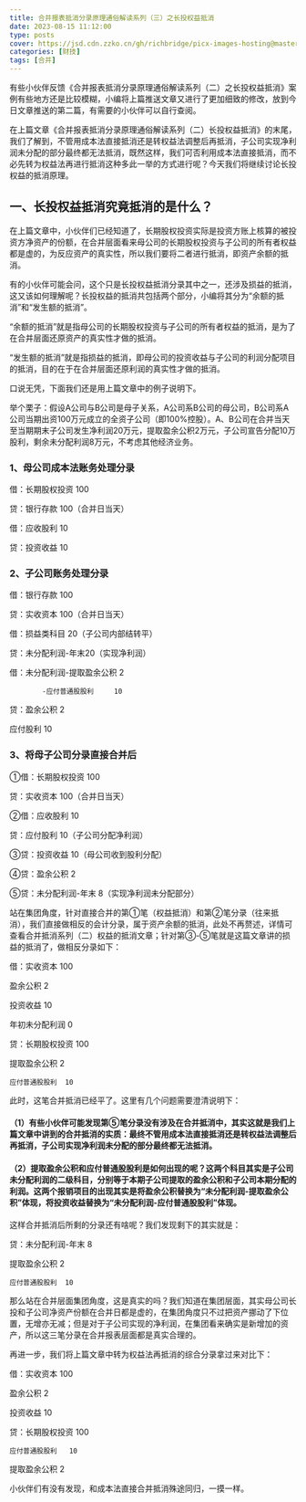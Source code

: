 ```yaml
---
title: 合并报表抵消分录原理通俗解读系列（三）之长投权益抵消
date: 2023-08-15 11:12:00
type: posts
cover: https://jsd.cdn.zzko.cn/gh/richbridge/picx-images-hosting@master/thumbnail/财技.jpg
categories: [财技]
tags: [合并]
---
```


有些小伙伴反馈《合并报表抵消分录原理通俗解读系列（二）之长投权益抵消》案例有些地方还是比较模糊，小编将上篇推送文章又进行了更加细致的修改，放到今日文章推送的第二篇，有需要的小伙伴可以自行查阅。        

在上篇文章《合并报表抵消分录原理通俗解读系列（二）长投权益抵消》的末尾，我们了解到，不管用成本法直接抵消还是转权益法调整后再抵消，子公司实现净利润未分配的部分最终都无法抵消，既然这样，我们可否利用成本法直接抵消，而不必先转为权益法再进行抵消这种多此一举的方式进行呢？今天我们将继续讨论长投权益的抵消原理。

## 一、长投权益抵消究竟抵消的是什么？

在上篇文章中，小伙伴们已经知道了，长期股权投资实际是投资方账上核算的被投资方净资产的份额，在合并层面看来母公司的长期股权投资与子公司的所有者权益都是虚的，为反应资产的真实性，所以我们要将二者进行抵消，即资产余额的抵消。

有的小伙伴可能会问，这个只是长投权益抵消分录其中之一，还涉及损益的抵消，这又该如何理解呢？长投权益的抵消共包括两个部分，小编将其分为“余额的抵消”和“发生额的抵消”。

“余额的抵消”就是指母公司的长期股权投资与子公司的所有者权益的抵消，是为了在合并层面还原资产的真实性才做的抵消。

“发生额的抵消”就是指损益的抵消，即母公司的投资收益与子公司的利润分配项目的抵消，目的在于在合并层面还原利润的真实性才做的抵消。

口说无凭，下面我们还是用上篇文章中的例子说明下。

举个栗子：假设A公司与B公司是母子关系，A公司系B公司的母公司，B公司系A公司当期出资100万元成立的全资子公司（即100%控股）。A、B公司在合并当天至当期期末子公司发生净利润20万元，提取盈余公积2万元，子公司宣告分配10万股利，剩余未分配利润8万元，不考虑其他经济业务。

### 1、母公司成本法账务处理分录

借：长期股权投资 100

贷：银行存款     100（合并日当天）

借：应收股利       10

贷：投资收益       10

### 2、子公司账务处理分录

借：银行存款     100

贷：实收资本     100（合并日当天）

借：损益类科目     20（子公司内部结转平）

贷：未分配利润-年末20（实现净利润）

借：未分配利润-提取盈余公积       2

            -应付普通股股利     10

贷：盈余公积                     2

应付股利                     10

### 3、将母子公司分录直接合并后

①借：长期股权投资   100

贷：实收资本      100（合并日当天）

②借：应收股利       10

贷：应付股利       10（子公司分配净利润）

③贷：投资收益       10（母公司收到股利分配）

④贷：盈余公积       2

⑤贷：未分配利润-年末  8（实现净利润未分配部分）

站在集团角度，针对直接合并的第①笔（权益抵消）和第②笔分录（往来抵消），我们直接做相反的会计分录，属于资产余额的抵消，此处不再赘述，详情可查看合并抵消系列（二）权益的抵消文章；针对第③-⑤笔就是这篇文章讲的损益的抵消了，做相反分录如下：

借：实收资本       100

盈余公积        2

投资收益             10

年初未分配利润  0

贷：长期股权投资   100

提取盈余公积    2

    应付普通股股利  10

此时，这笔合并抵消已经平了。这里有几个问题需要澄清说明下：

#### （1）有些小伙伴可能发现第⑤笔分录没有涉及在合并抵消中，其实这就是我们上篇文章中讲到的合并抵消的实质：最终不管用成本法直接抵消还是转权益法调整后再抵消，子公司实现净利润未分配的部分最终都无法抵消。

#### （2）提取盈余公积和应付普通股股利是如何出现的呢？这两个科目其实是子公司未分配利润的二级科目，分别等于本期子公司提取的盈余公积和子公司本期分配的利润。这两个报销项目的出现其实是将盈余公积替换为“未分配利润-提取盈余公积”体现，将投资收益替换为“未分配利润-应付普通股股利”体现。

这样合并抵消后所剩的分录还有啥呢？我们发现剩下的其实就是：

贷：未分配利润-年末  8

提取盈余公积    2

    应付普通股股利  10

那么站在合并层面集团角度，这是真实的吗？我们知道在集团层面，其实母公司长投和子公司净资产份额在合并日都是虚的，在集团角度只不过把资产挪动了下位置，无增亦无减；但是对于子公司实现的净利润，在集团看来确实是新增加的资产，所以这三笔分录在合并报表层面都是真实合理的。

再进一步，我们将上篇文章中转为权益法再抵消的综合分录拿过来对比下：

借：实收资本        100

盈余公积         2

投资收益        10

贷：长期股权投资     100     

    应付普通股股利   10

提取盈余公积     2

小伙伴们有没有发现，和成本法直接合并抵消殊途同归，一摸一样。